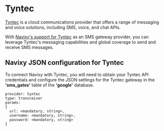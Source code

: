 # Tyntec

[Tyntec](https://www.tyntec.com/) is a cloud communications provider that offers a range of messaging and voice solutions, including SMS, voice, and chat APIs.

With [Navixy's support for Tyntec](https://www.tyntec.com/navixy-integrates-two-way-messaging-powered-tyntec) as an SMS gateway provider, you can leverage Tyntec's messaging capabilities and global coverage to send and receive SMS messages.

## Navixy JSON configuration for Tyntec

To connect Navixy with Tyntec, you will need to obtain your Tyntec API credentials and configure the JSON settings for the Tyntec gateway in the **'sms\_gates'** table of the **'google'** database.

```
provider: tyntec 
type: transceiver 
params:
{
  url: <mandatory, string>, 
  username: <mandatory, string>,
  password: <mandatory, string> 
}
```